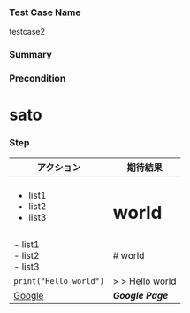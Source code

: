 ### Test Case Name
testcase2

### Summary


### Precondition
# sato

### Step
| アクション | 期待結果 |
|---|---|
| <ul> <li>list1</li> <li>list2</li> <li>list3</li> </ul> | <h1> world |
| - list1<br> - list2<br> - list3<br> | # world |
| ```print("Hello world")``` | > > Hello world |
| [Google](http://www.google.co.jp/)   | ***Google Page*** |
